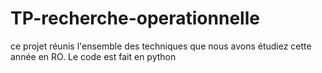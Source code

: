 # TP-recherche-operationnelle
ce projet réunis l'ensemble des techniques que nous avons étudiez cette année en RO. Le code est fait en python
